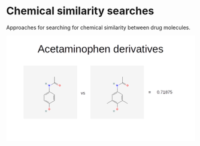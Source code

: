 # Chemical similarity searches

Approaches for searching for chemical similarity between drug molecules.

![alt text](https://raw.githubusercontent.com/JSLJ23/chemical-similarity/main/png/image.png)
